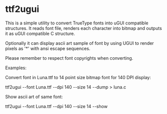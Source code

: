 ttf2ugui
========

This is a simple utility to convert TrueType fonts into uGUI compatible
structures. It reads font file, renders each character into bitmap
and outputs it as uGUI compatible C structure. 

Optionally it can display ascii art sample of font by using
UGUI to render pixels as '*' with ansi escape sequences.

Please remember to respect font copyrights when converting.

Examples:

Convert font in Luna.ttf to 14 point size bitmap font for 140 DPI display:

ttf2ugui --font Luna.ttf --dpi 140 --size 14 --dump > luna.c

Show ascii art of same font:

ttf2ugui --font Luna.ttf --dpi 140 --size 14 --show

